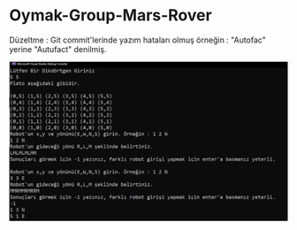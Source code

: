 # Oymak-Group-Mars-Rover

Düzeltme : Git commit'lerinde yazım hataları olmuş örneğin : "Autofac" yerine "Autufact" denilmiş.

![Example Input And Output](https://raw.githubusercontent.com/MustafaSamedYeyin/MustafaSamedYeyin/main/Example.png)
